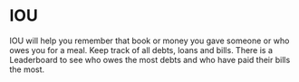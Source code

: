 # IOU 
IOU will help you remember that book or money you gave someone or who owes you for a meal. Keep track of all debts, loans and bills. There is a Leaderboard to see who owes the most debts and who have paid their bills the most. 
